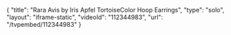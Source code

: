 {
    "title": "Rara Avis by Iris Apfel TortoiseColor Hoop Earrings",
    "type": "solo",
    "layout": "iframe-static",
    "videoId": "112344983",
    "url": "\/tvpembed\/112344983"
}